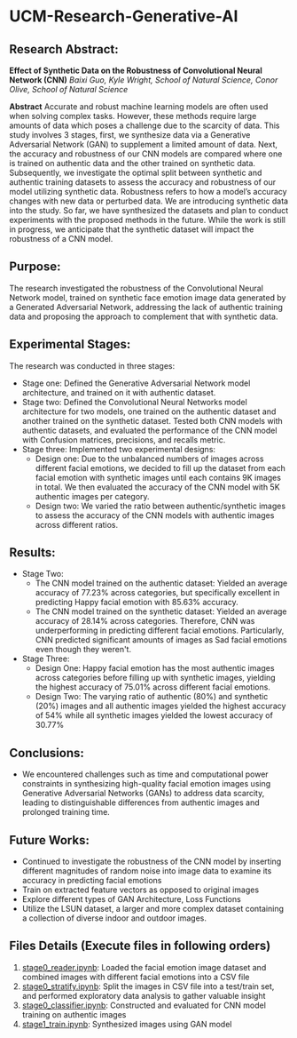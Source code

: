 # UCM-Research-Generative-AI
## Research Abstract:
**Effect of Synthetic Data on the Robustness of Convolutional Neural Network (CNN)**
*Baixi Guo, Kyle Wright, School of Natural Science, Conor Olive, School of Natural Science*

**Abstract**
Accurate and robust machine learning models are often used when solving complex tasks. However, these methods require large amounts of data which poses a challenge due to the scarcity of data. This study involves 3 stages, first, we synthesize data via a Generative Adversarial Network (GAN) to supplement a limited amount of data. Next, the accuracy and robustness of our CNN models are compared where one is trained on authentic data and the other trained on synthetic data. Subsequently, we investigate the optimal split between synthetic and authentic training datasets to assess the accuracy and robustness of our model utilizing synthetic data. Robustness refers to how a model’s accuracy changes with new data or perturbed data. We are introducing synthetic data into the study. So far, we have synthesized the datasets and plan to conduct experiments with the proposed methods in the future. While the work is still in progress, we anticipate that the synthetic dataset will impact the robustness of a CNN model.

## Purpose:
The research investigated the robustness of the Convolutional Neural Network model, trained on synthetic face emotion image data generated by a Generated Adversarial Network, addressing the lack of authentic training data and proposing the approach to complement that with synthetic data.

## Experimental Stages:
The research was conducted in three stages: 
- Stage one: Defined the Generative Adversarial Network model architecture, and trained on it with authentic dataset.
- Stage two: Defined the Convolutional Neural Networks model architecture for two models, one trained on the authentic dataset and another trained on the synthetic dataset. Tested both CNN models with authentic datasets, and evaluated the performance of the CNN model with Confusion matrices, precisions, and recalls metric.
- Stage three: Implemented two experimental designs:
  -  Design one: Due to the unbalanced numbers of images across different facial emotions, we decided to fill up the dataset from each facial emotion with synthetic images until each contains 9K images in total. We then evaluated the accuracy of the CNN model with 5K authentic images per category.
  -  Design two: We varied the ratio between authentic/synthetic images to assess the accuracy of the CNN models with authentic images across different ratios.

## Results:
- Stage Two:
  - The CNN model trained on the authentic dataset: Yielded an average accuracy of 77.23% across categories, but specifically excellent in predicting Happy facial emotion with 85.63% accuracy.
  - The CNN model trained on the synthetic dataset: Yielded an average accuracy of 28.14% across categories. Therefore, CNN was underperforming in predicting different facial emotions. Particularly, CNN predicted significant amounts of images as Sad facial emotions even though they weren't.
- Stage Three:
  - Design One: Happy facial emotion has the most authentic images across categories before filling up with synthetic images, yielding the highest accuracy of 75.01% across different facial emotions.
  - Design Two: The varying ratio of authentic (80%) and synthetic (20%) images and all authentic images yielded the highest accuracy of 54% while all synthetic images yielded the lowest accuracy of 30.77%
 
## Conclusions:
- We encountered challenges such as time and computational power constraints in synthesizing high-quality facial emotion images using Generative Adversarial Networks (GANs) to address data scarcity, leading to distinguishable differences from authentic images and prolonged training time.

## Future Works:
- Continued to investigate the robustness of the CNN model by inserting different magnitudes of random noise into image data to examine its accuracy in predicting facial emotions
- Train on extracted feature vectors as opposed to original images
- Explore different types of GAN Architecture, Loss Functions
- Utilize the LSUN dataset, a larger and more complex dataset containing a collection of diverse indoor and outdoor images.

## Files Details (Execute files in following orders)
1. [stage0_reader.ipynb](stage0_reader.ipynb): Loaded the facial emotion image dataset and combined images with different facial emotions into a CSV file
2. [stage0_stratify.ipynb](stage0_stratify.ipynb): Split the images in CSV file into a test/train set, and performed exploratory data analysis to gather valuable insight
3. [stage0_classifier.ipynb](stage0_classifier.ipynb): Constructed and evaluated for CNN model training on authentic images
4. [stage1_train.ipynb](stage1_train.ipynb): Synthesized images using GAN model
